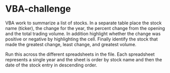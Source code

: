 # VBA-challenge

VBA work to summarize a list of stocks.  In a separate table place the stock name (ticker), the change for the year, the percent 
change from the opening and the total trading volume.  In addition highlight whether the change was positive or negative by highlighting 
the cell.  Finally identify the stock that made the greatest change, least change, and greatest volume.

Run this across the different spreadsheets in the file.  Each spreadsheet represents a single year and the sheet is order by stock name and then the date of the stock entry in descending order.

